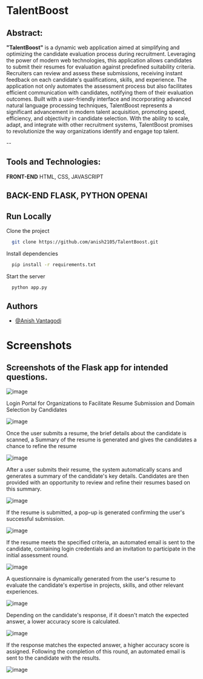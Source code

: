 
# TalentBoost

## Abstract:
**"TalentBoost"**  is a dynamic web application aimed at simplifying and optimizing the candidate evaluation process during recruitment. Leveraging the power of modern web technologies, this application allows candidates to submit their resumes for evaluation against predefined suitability criteria. Recruiters can  review and assess these submissions, receiving instant feedback on each candidate's qualifications, skills, and experience. The application not only automates the assessment process but also facilitates efficient communication with candidates, notifying them of their evaluation outcomes. Built with a user-friendly interface and incorporating advanced natural language processing techniques, TalentBoost represents a significant advancement in modern talent acquisition, promoting speed, efficiency, and objectivity in candidate selection. With the ability to scale, adapt, and integrate with other recruitment systems, TalentBoost promises to revolutionize the way organizations identify and engage top talent.

--

## Tools and Technologies:
**FRONT-END** HTML, CSS, JAVASCRIPT

**BACK-END**  FLASK, PYTHON OPENAI
--

## Run Locally

Clone the project

```bash
  git clone https://github.com/anish2105/TalentBoost.git
```

Install dependencies

```bash
  pip install -r requirements.txt
```

Start the server

```bash
  python app.py
```


## Authors

- [@Anish Vantagodi](https://www.github.com/anish2105)


# Screenshots

## Screenshots of the Flask app for intended questions.

![image](https://github.com/anish2105/TalentBoost/assets/88924201/cb378ac6-4eae-4fb7-a47a-f0ab23d973e3)


Login Portal for Organizations to Facilitate Resume Submission and Domain Selection by Candidates



  
![image](https://github.com/anish2105/TalentBoost/assets/88924201/5efe3d57-b505-4638-be6f-f4bcffdd16a4)


Once the user submits a resume, the brief details about the candidate is scanned, a Summary of the resume is generated and gives the candidates a chance to refine the resume



![image](https://github.com/anish2105/TalentBoost/assets/88924201/56038b7e-b410-41b4-b7b7-5428c20afef4)


After a user submits their resume, the system automatically scans and generates a summary of the candidate's key details. Candidates are then provided with an opportunity to review and refine their resumes based on this summary.



![image](https://github.com/anish2105/TalentBoost/assets/88924201/e207e948-ac9c-494d-8441-ff6a10801743)

If the resume is submitted, a pop-up is generated confirming the user's successful submission.



![image](https://github.com/anish2105/TalentBoost/assets/88924201/b93fe165-6ecf-46e5-b6a8-68b4989e6a0c)


If the resume meets the specified criteria, an automated email is sent to the candidate, containing login credentials and an invitation to participate in the initial assessment round.



![image](https://github.com/anish2105/TalentBoost/assets/88924201/e6a1ea7c-8bc7-44e6-8020-46f4906a5ee8)

A questionnaire is dynamically generated from the user's resume to evaluate the candidate's expertise in projects, skills, and other relevant experiences.



![image](https://github.com/anish2105/TalentBoost/assets/88924201/7a1fd61b-4af3-424b-83c3-783dfa8230cd)

Depending on the candidate's response, if it doesn't match the expected answer, a lower accuracy score is calculated.



![image](https://github.com/anish2105/TalentBoost/assets/88924201/adb72337-3d87-4e53-89e6-591866220a1f)

If the response matches the expected answer, a higher accuracy score is assigned. 
Following the completion of this round, an automated email is sent to the candidate with the results.

![image](https://github.com/anish2105/TalentBoost/assets/88924201/06b226c5-eb97-43c0-967a-d96d4a764ef8)

